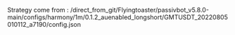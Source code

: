 Strategy come from : /direct_from_git/Flyingtoaster/passivbot_v5.8.0-main/configs/harmony/1m/0.1.2_auenabled_longshort/GMTUSDT_20220805010112_a7190/config.json
